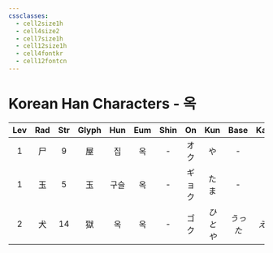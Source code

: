```yaml
---
cssclasses:
  - cell2size1h
  - cell4size2
  - cell7size1h
  - cell12size1h
  - cell4fontkr
  - cell12fontcn
---
```


# Korean Han Characters - 옥

| Lev | Rad | Str | Glyph | Hun | Eum | Shin | On  |  Kun  | Base  | Kana | Simp | Man | Can  | Viet |
| :-: | :-: | :-: | :---: | :-: | :-: | :--: | :-: | :---: | :---: | :--: | :--: | :-: | :--: | :--: |
|  1  |  尸  |  9  |   屋   |  집  |  옥  |  -   | オク  |   や   |   -   |  -   |  -   | wū  | uk1  |  ốc  |
|  1  |  玉  |  5  |   玉   | 구슬  |  옥  |  -   | ギョク |  たま   |   -   |  -   |  -   | yù  | juk6 | ngọc |
|  2  |  犬  | 14  |   獄   |  옥  |  옥  |  -   | ゴク  | *ひとや* | *うった* | *える* |  狱   | yù  | juk6 | ngục |
